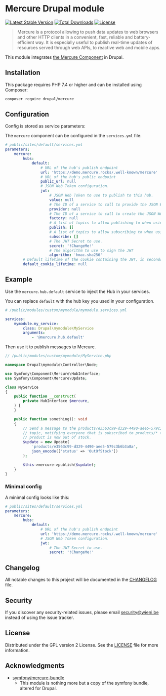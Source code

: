Mercure Drupal module
======================

[![Latest Stable Version](https://poser.pugx.org/wieni/mercure/v/stable)](https://packagist.org/packages/wieni/mercure)
[![Total Downloads](https://poser.pugx.org/wieni/mercure/downloads)](https://packagist.org/packages/wieni/mercure)
[![License](https://poser.pugx.org/wieni/mercure/license)](https://packagist.org/packages/wieni/mercure)

> Mercure is a protocol allowing to push data updates to web browsers and other HTTP clients in a convenient, fast, reliable and battery-efficient way. It is especially useful to publish real-time updates of resources served through web APIs, to reactive web and mobile apps.

This module integrates [the Mercure Component](https://github.com/symfony/mercure) in Drupal.

## Installation

This package requires PHP 7.4 or higher and can be installed using
Composer:

```bash
composer require drupal/mercure
```

## Configuration

Config is stored as service parameters:

The `mercure` component can be configured in the `services.yml` file.

```yml
# public/sites/default/services.yml
parameters:
    mercure:
        hubs:
            default:
                # URL of the hub's publish endpoint
                url: 'https://demo.mercure.rocks/.well-known/mercure'
                # URL of the hub's public endpoint
                public_url: null
                # JSON Web Token configuration.
                jwt:
                    # JSON Web Token to use to publish to this hub.
                    value: null
                    # The ID of a service to call to provide the JSON Web Token.
                    provider: null
                    # The ID of a service to call to create the JSON Web Token.
                    factory: null
                    # A list of topics to allow publishing to when using the given factory to generate the JWT.
                    publish: []
                    # A list of topics to allow subscribing to when using the given factory to generate the JWT.
                    subscribe: []
                    # The JWT Secret to use.
                    secret: '!ChangeMe!'
                    # The algorithm to use to sign the JWT
                    algorithm: 'hmac.sha256'
        # Default lifetime of the cookie containing the JWT, in seconds. Defaults to the value of "framework.session.cookie_lifetime"
        default_cookie_lifetime: null
```

## Example

Use the `mercure.hub.default` service to inject the Hub in your services.

You can replace `default` with the hub key you used in your configuration.

```yml
# /public/modules/custom/mymodule/mymodule.services.yml

services:
    mymodule.my_service:
        class: Drupal\mymodule\MyService
        arguments:
            - '@mercure.hub.default'
```

Then use it to publish messages to Mercure.

```php
// /public/modules/custom/mymodule/MyService.php

namespace Drupal\mymodule\Controller\Node;

use Symfony\Component\Mercure\HubInterface;
use Symfony\Component\Mercure\Update;

class MyService
{
    public function __construct(
        private HubInterface $mercure,
    ) {
    }

    public function something(): void
    {
        // Send a message to the products/e3563c99-d329-4490-aee5-579c3b6b3a8a
        // topic, notifying everyone that is subscribed to products/* that the
        // product is now out of stock.
        $update = new Update(
            'products/e3563c99-d329-4490-aee5-579c3b6b3a8a',
            json_encode(['status' => 'OutOfStock'])
        );

        $this->mercure->publish($update);
    }
}
```

### Minimal config

A minimal config looks like this:

```yaml
# public/sites/default/services.yml
parameters:
    mercure:
        hubs:
            default:
                # URL of the hub's publish endpoint
                url: 'https://demo.mercure.rocks/.well-known/mercure'
                # JSON Web Token configuration.
                jwt:
                    # The JWT Secret to use.
                    secret: '!ChangeMe!'
```

## Changelog
All notable changes to this project will be documented in the
[CHANGELOG](CHANGELOG.md) file.

## Security
If you discover any security-related issues, please email
[security@wieni.be](mailto:security@wieni.be) instead of using the issue
tracker.

## License
Distributed under the GPL version 2 License. See the [LICENSE](LICENSE.md) file
for more information.

## Acknowledgments
- [symfony/mercure-bundle](https://github.com/symfony/mercure-bundle)
    - This module is nothing more but a copy of the symfony bundle, altered for Drupal.
